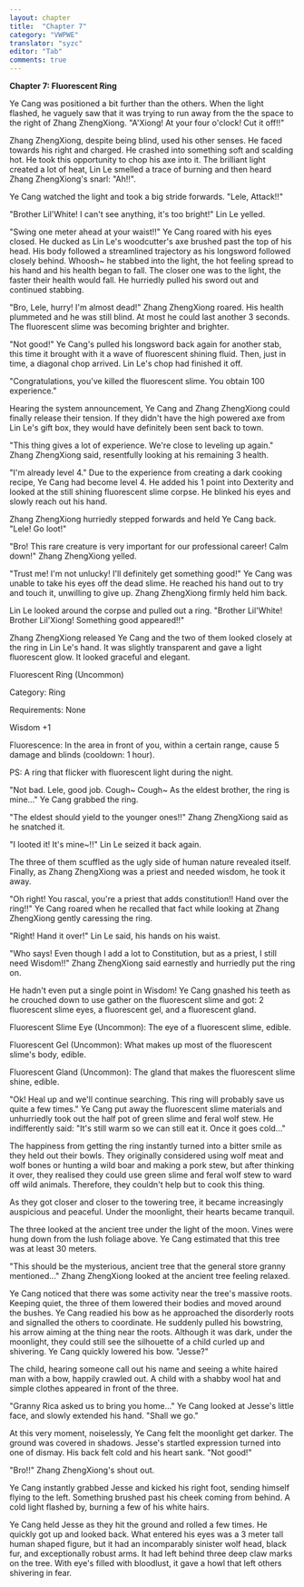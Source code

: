 ```yaml
---
layout: chapter
title:  "Chapter 7"
category: "VWPWE"
translator: "syzc"
editor: "Tab"
comments: true
---
```


**Chapter 7: Fluorescent Ring**

Ye Cang was positioned a bit further than the others. When the light flashed, he vaguely saw that it was trying to run away from the the space to the right of Zhang ZhengXiong. "A'Xiong! At your four o'clock! Cut it off!!"

Zhang ZhengXiong, despite being blind, used his other senses. He faced towards his right and charged. He crashed into something soft and scalding hot. He took this opportunity to chop his axe into it. The brilliant light created a lot of heat, Lin Le smelled a trace of burning and then heard Zhang ZhengXiong's snarl: "Ah!!".

Ye Cang watched the light and took a big stride forwards. "Lele, Attack!!"

"Brother Lil'White! I can't see anything, it's too bright!" Lin Le yelled.

"Swing one meter ahead at your waist!!" Ye Cang roared with his eyes closed. He ducked as Lin Le's woodcutter's axe brushed past the top of his head. His body followed a streamlined trajectory as his longsword followed closely behind. Whoosh~ he stabbed into the light, the hot feeling spread to his hand and his health began to fall. The closer one was to the light, the faster their health would fall. He hurriedly pulled his sword out and continued stabbing.

"Bro, Lele, hurry! I'm almost dead!" Zhang ZhengXiong roared. His health plummeted and he was still blind. At most he could last another 3 seconds. The fluorescent slime was becoming brighter and brighter.

"Not good!" Ye Cang's pulled his longsword back again for another stab, this time it brought with it a wave of fluorescent shining fluid. Then, just in time, a diagonal chop arrived. Lin Le's chop had finished it off.

"Congratulations, you've killed the fluorescent slime. You obtain 100 experience."

Hearing the system announcement, Ye Cang and Zhang ZhengXiong could finally release their tension. If they didn't have the high powered axe from Lin Le's gift box, they would have definitely been sent back to town.

"This thing gives a lot of experience. We're close to leveling up again." Zhang ZhengXiong said, resentfully looking at his remaining 3 health.

"I'm already level 4." Due to the experience from creating a dark cooking recipe, Ye Cang had become level 4. He added his 1 point into Dexterity and looked at the still shining fluorescent slime corpse. He blinked his eyes and slowly reach out his hand.

Zhang ZhengXiong hurriedly stepped forwards and held Ye Cang back. "Lele! Go loot!"

"Bro! This rare creature is very important for our professional career! Calm down!" Zhang ZhengXiong yelled.

"Trust me! I'm not unlucky! I'll definitely get something good!" Ye Cang was unable to take his eyes off the dead slime. He reached his hand out to try and touch it, unwilling to give up. Zhang ZhengXiong firmly held him back.

Lin Le looked around the corpse and pulled out a ring. "Brother Lil'White! Brother Lil'Xiong! Something good appeared!!"

Zhang ZhengXiong released Ye Cang and the two of them looked closely at the ring in Lin Le's hand. It was slightly transparent and gave a light fluorescent glow. It looked graceful and elegant.

Fluorescent Ring (Uncommon)

Category: Ring

Requirements: None

Wisdom +1

Fluorescence: In the area in front of you, within a certain range, cause 5 damage and blinds (cooldown: 1 hour).

PS: A ring that flicker with fluorescent light during the night.

"Not bad. Lele, good job. Cough~ Cough~ As the eldest brother, the ring is mine..." Ye Cang grabbed the ring. 

"The eldest should yield to the younger ones!!" Zhang ZhengXiong said as he snatched it.

"I looted it! It's mine~!!" Lin Le seized it back again.

The three of them scuffled as the ugly side of human nature revealed itself. Finally, as Zhang ZhengXiong was a priest and needed wisdom, he took it away.

"Oh right! You rascal, you're a priest that adds constitution!! Hand over the ring!!" Ye Cang roared when he recalled that fact while looking at Zhang ZhengXiong gently caressing the ring.

"Right! Hand it over!" Lin Le said, his hands on his waist.

"Who says! Even though I add a lot to Constitution, but as a priest, I still need Wisdom!!" Zhang ZhengXiong said earnestly and hurriedly put the ring on.

He hadn't even put a single point in Wisdom! Ye Cang gnashed his teeth as he crouched down to use gather on the fluorescent slime and got: 2 fluorescent slime eyes, a fluorescent gel, and a fluorescent gland. 

Fluorescent Slime Eye (Uncommon): The eye of a fluorescent slime, edible.

Fluorescent Gel (Uncommon): What makes up most of the fluorescent slime's body, edible.

Fluorescent Gland (Uncommon): The gland that makes the fluorescent slime shine, edible.

"Ok! Heal up and we'll continue searching. This ring will probably save us quite a few times." Ye Cang put away the fluorescent slime materials and unhurriedly took out the half pot of green slime and feral wolf stew. He indifferently said: "It's still warm so we can still eat it. Once it goes cold..."

The happiness from getting the ring instantly turned into a bitter smile as they held out their bowls. They originally considered using wolf meat and wolf bones or hunting a wild boar and making a pork stew, but after thinking it over, they realised they could use green slime and feral wolf stew to ward off wild animals. Therefore, they couldn't help but to cook this thing.

As they got closer and closer to the towering tree, it became increasingly auspicious and peaceful. Under the moonlight, their hearts became tranquil.

The three looked at the ancient tree under the light of the moon. Vines were hung down from the lush foliage above. Ye Cang estimated that this tree was at least 30 meters.

"This should be the mysterious, ancient tree that the general store granny mentioned..." Zhang ZhengXiong looked at the ancient tree feeling relaxed.

Ye Cang noticed that there was some activity near the tree's massive roots. Keeping quiet, the three of them lowered their bodies and moved around the bushes. Ye Cang readied his bow as he approached the disorderly roots and signalled the others to coordinate. He suddenly pulled his bowstring, his arrow aiming at the thing near the roots. Although it was dark, under the moonlight, they could still see the silhouette of a child curled up and shivering. Ye Cang quickly lowered his bow. "Jesse?"

The child, hearing someone call out his name and seeing a white haired man with a bow, happily crawled out. A child with a shabby wool hat and simple clothes appeared in front of the three.

"Granny Rica asked us to bring you home..." Ye Cang looked at Jesse's little face, and slowly extended his hand. "Shall we go."

At this very moment, noiselessly, Ye Cang felt the moonlight get darker. The ground was covered in shadows. Jesse's startled expression turned into one of dismay. His back felt cold and his heart sank. "Not good!"

"Bro!!" Zhang ZhengXiong's shout out.

Ye Cang instantly grabbed Jesse and kicked his right foot, sending himself flying to the left. Something brushed past his cheek coming from behind. A cold light flashed by, burning a few of his white hairs.

Ye Cang held Jesse as they hit the ground and rolled a few times. He quickly got up and looked back. What entered his eyes was a 3 meter tall human shaped figure, but it had an incomparably sinister wolf head, black fur, and exceptionally robust arms. It had left behind three deep claw marks on the tree. With eye's filled with bloodlust, it gave a howl that left others shivering in fear. 